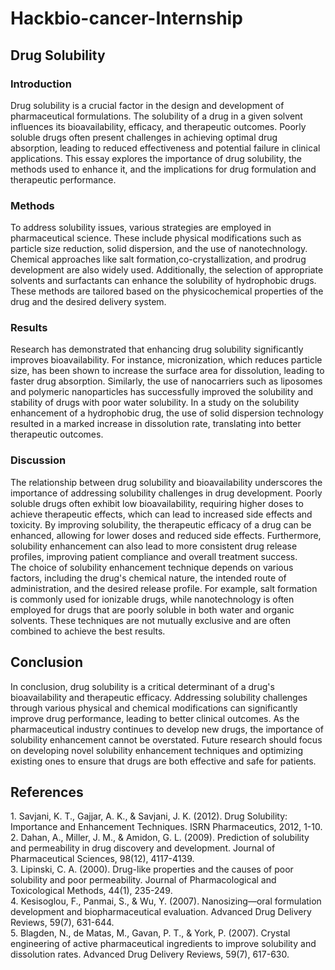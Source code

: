 # Hackbio-cancer-Internship
## Drug Solubility
### Introduction

Drug solubility is a crucial factor in the design and development of pharmaceutical formulations. The solubility of a drug in a given solvent influences its bioavailability, efficacy, and therapeutic outcomes. Poorly soluble drugs often present challenges in achieving optimal drug absorption, leading to reduced effectiveness and potential failure in clinical applications. This essay explores the importance of drug solubility, the methods used to enhance it, and the implications for drug formulation and therapeutic performance.

### Methods

To address solubility issues, various strategies are employed in pharmaceutical science. These include physical modifications such as particle size reduction, solid dispersion, and the use of nanotechnology. Chemical approaches like salt formation,co-crystallization, and prodrug development are also widely used. Additionally, the selection of appropriate solvents and surfactants can enhance the solubility of hydrophobic drugs. These methods are tailored based on the physicochemical properties of the drug and the desired delivery system.

### Results

Research has demonstrated that enhancing drug solubility significantly improves bioavailability. For instance, micronization, which reduces particle size, has been shown to increase the surface area for dissolution, leading to faster drug absorption. Similarly, the use of nanocarriers such as liposomes and polymeric nanoparticles has successfully improved the solubility and stability of drugs with poor water solubility. In a study on the solubility enhancement of a hydrophobic drug, the use of solid dispersion technology resulted in a marked increase in dissolution rate, translating into better therapeutic outcomes.

### Discussion

The relationship between drug solubility and bioavailability underscores the importance of addressing solubility challenges in drug development. Poorly soluble drugs often exhibit low bioavailability, requiring higher doses to achieve therapeutic effects, which can lead to increased side effects and toxicity. By improving solubility, the therapeutic efficacy of a drug can be enhanced, allowing for lower doses and reduced side effects. Furthermore, solubility enhancement can also lead to more consistent drug release profiles, improving patient compliance and overall treatment success.  
The choice of solubility enhancement technique depends on various factors, including the drug's chemical nature, the intended route of administration, and the desired release profile. For example, salt formation is commonly used for ionizable drugs, while nanotechnology is often employed for drugs that are poorly soluble in both water and organic solvents. These techniques are not mutually exclusive and are often combined to achieve the best results.

## Conclusion

In conclusion, drug solubility is a critical determinant of a drug's bioavailability and therapeutic efficacy. Addressing solubility challenges through various physical and chemical modifications can significantly improve drug performance, leading to better clinical outcomes. As the pharmaceutical industry continues to develop new drugs, the importance of solubility enhancement cannot be overstated. Future research should focus on developing novel solubility enhancement techniques and optimizing existing ones to ensure that drugs are both effective and safe for patients.

## References

1\. Savjani, K. T., Gajjar, A. K., & Savjani, J. K. (2012). Drug Solubility: Importance and Enhancement Techniques. ISRN Pharmaceutics, 2012, 1-10.  
2\. Dahan, A., Miller, J. M., & Amidon, G. L. (2009). Prediction of solubility and permeability in drug discovery and development. Journal of Pharmaceutical Sciences, 98(12), 4117-4139.  
3\. Lipinski, C. A. (2000). Drug-like properties and the causes of poor solubility and poor permeability. Journal of Pharmacological and Toxicological Methods, 44(1), 235-249.  
4\. Kesisoglou, F., Panmai, S., & Wu, Y. (2007). Nanosizing—oral formulation development and biopharmaceutical evaluation. Advanced Drug Delivery Reviews, 59(7), 631-644.  
5\. Blagden, N., de Matas, M., Gavan, P. T., & York, P. (2007). Crystal engineering of active pharmaceutical ingredients to improve solubility and dissolution rates. Advanced Drug Delivery Reviews, 59(7), 617-630.
